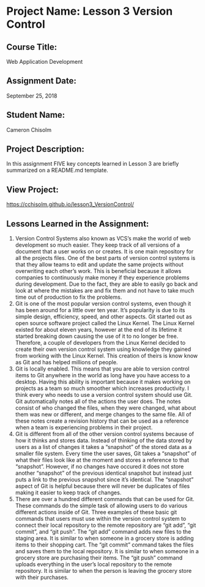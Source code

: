 # Project Name:  Lesson 3 Version Control


## Course Title:
Web Application Development

## Assignment Date:  
September 25, 2018

## Student Name:  
Cameron Chisolm

## Project Description:
In this assignment FIVE key concepts learned in Lesson 3 are briefly summarized on a README.md template.

## View Project:
https://cchisolm.github.io/lesson3_VersionControl/

## Lessons Learned in the Assignment:
1. Version Control Systems also known as VCS’s make the world of web development so much easier. They keep track of all versions of a document that a user works on or creates. It is one main repository for all the projects files. One of the best parts of version control systems is that they allow teams to edit and update the same projects without overwriting each other’s work. This is beneficial because it allows companies to continuously make money if they experience problems during development. Due to the fact, they are able to easily go back and look at where the mistakes are and fix them and not have to take much time out of production to fix the problems.
2. Git is one of the most popular version control systems, even though it has been around for a little over ten year. It’s popularity is due to its simple design, efficiency, speed, and other aspects. Git started out as open source software project called the Linux Kernel. The Linux Kernel existed for about eleven years, however at the end of its lifetime it started breaking down causing the use of it to no longer be free. Therefore, a couple of developers from the Linux Kernel decided to create their own version control system using knowledge they gained from working with the Linux Kernel. This creation of theirs is know know as Git and has helped millions of people.
3. Git is locally enabled. This means that you are able to version control items to Git anywhere in the world as long have you have access to a desktop. Having this ability is important because it makes working on projects as a team so much smoother which increases productivity. I think every who needs to use a version control system should use Git. Git automatically notes all of the actions the user does. The notes consist of who changed  the files, when they were changed, what about them was new or different, and merge changes to the same file. All of these notes create a revision history that can be used as a reference when a team is experiencing problems in their project.
4. Git is different from all of the other version control systems because of how it thinks and stores data. Instead of thinking of the data stored by users as a list of changes it takes a “snapshot” of the stored data as a smaller file system. Every time the user saves, Git takes a “snapshot” of what their files look like at the moment and stores a reference to that “snapshot”.  However, if no changes have occured it does not store another “snapshot” of the previous identical snapshot but instead just puts a link to the previous snapshot since it’s identical. The “snapshot” aspect of Git is helpful because there will never be duplicates of files making it easier to keep track of changes. 
5. There are over a hundred different commands that can be used for Git. These commands do the simple task of allowing users to do various different actions inside of Git. Three examples of these basic git commands that users must use within the version control system to connect their local repository to the remote repository are “git add”, “git commit”, and  “git push”. The “git add” command adds new files to the staging area. It is similar to when someone in a grocery store is adding items to their shopping cart. The “git commit” command takes the files and saves them to the local repository. It is similar to when someone in a grocery store are purchasing their items. The “git push” command uploads everything in the user’s local repository to the remote repository. It is similar to when the person is leaving the grocery store with their purchases.

